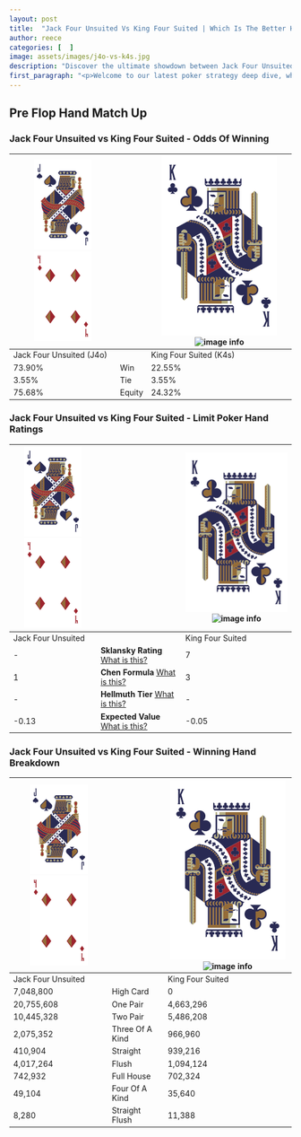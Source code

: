 ```yaml
---
layout: post
title:  "Jack Four Unsuited Vs King Four Suited | Which Is The Better Hand In Poker? A Complete Guide"
author: reece
categories: [  ]
image: assets/images/j4o-vs-k4s.jpg
description: "Discover the ultimate showdown between Jack Four Unsuited and King Four Suited in poker! Uncover the odds, strategies, and scenarios where one hand triumphs over the other. Get ready to up your poker game with this thrilling analysis."
first_paragraph: "<p>Welcome to our latest poker strategy deep dive, where we're pitting two distinct hands against each other in a high-stakes showdown: Jack Four Unsuited vs King Four Suited.</p><p>In the dynamic world of poker, every decision counts, and knowing which hand holds the upper hand is key to your success at the table.</p><p>In this article, we'll dissect these two hands, explore the scenarios where one dominates the other, and equip you with the knowledge to make strategic choices that can tip the odds in your favor.</p><p>Get ready to unravel the intriguing dynamics of these poker hands and elevate your game to new heights.</p>"
---
```




[comment]: # (sp0)

## Pre Flop Hand Match Up

<div class="table hand-ratings" markdown="1"> 



### Jack Four Unsuited vs King Four Suited - Odds Of Winning


    
| ![image info](assets/images/hand1/J.png) ![image info](assets/images/hand1/4o.png) |  | ![image info](assets/images/hand2/K.png) ![image info](assets/images/hand2/4s.png) |
| -------- | -------- | -------- |
| Jack Four Unsuited (J4o) |  | King Four Suited (K4s) |
| 73.90% | Win | 22.55% |
| 3.55% | Tie | 3.55% |
| 75.68% | Equity | 24.32% |




[comment]: # (sp1)



### Jack Four Unsuited vs King Four Suited - Limit Poker Hand Ratings


    
| ![image info](assets/images/hand1/J.png) ![image info](assets/images/hand1/4o.png) |  | ![image info](assets/images/hand2/K.png) ![image info](assets/images/hand2/4s.png) |
| -------- | -------- | -------- |
| Jack Four Unsuited |  | King Four Suited |
| - | **Sklansky Rating** [What is this?](/sklansky-rating-explained) | 7 |
| 1 | **Chen Formula** [What is this?](/chen-formula-explained) | 3 |
| - | **Hellmuth Tier** [What is this?](/Hellmuth-tier-explained) | - |
| -0.13 | **Expected Value** [What is this?](/expected-value-explained) | -0.05 |




[comment]: # (sp2)



### Jack Four Unsuited vs King Four Suited - Winning Hand Breakdown


    
| ![image info](assets/images/hand1/J.png) ![image info](assets/images/hand1/4o.png) |  | ![image info](assets/images/hand2/K.png) ![image info](assets/images/hand2/4s.png) |
| -------- | -------- | -------- |
| Jack Four Unsuited |  | King Four Suited |
| 7,048,800 | High Card | 0 |
| 20,755,608 | One Pair | 4,663,296 |
| 10,445,328 | Two Pair | 5,486,208 |
| 2,075,352 | Three Of A Kind | 966,960 |
| 410,904 | Straight | 939,216 |
| 4,017,264 | Flush | 1,094,124 |
| 742,932 | Full House | 702,324 |
| 49,104 | Four Of A Kind | 35,640 |
| 8,280 | Straight Flush | 11,388 |




[comment]: # (sp3)



</div>

[comment]: # (sp4)



[comment]: # (sp5)


